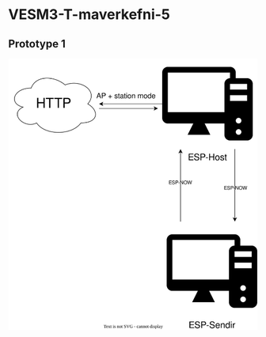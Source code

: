 # VESM3-T-maverkefni-5
## Prototype 1
![test](https://github.com/Hive-command/VESM3-T-maverkefni-5/blob/main/Prototype1.drawio.svg)
